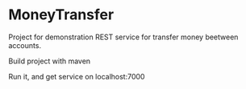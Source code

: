 # MoneyTransfer

Project for demonstration REST service for transfer money beetween accounts.

Build project with maven

Run it, and get service on localhost:7000
